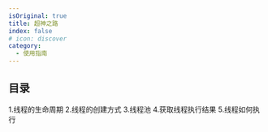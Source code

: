 ```yaml
---
isOriginal: true
title: 超神之路
index: false
# icon: discover
category:
  - 使用指南
---
```


## 目录
1.线程的生命周期
2.线程的创建方式
3.线程池
4.获取线程执行结果
5.线程如何执行

<!-- - [Markdown 展示](markdown.md)

- [页面展示](page.md)

- [禁用展示](disable.md)

- [加密展示](encrypt.md) -->
